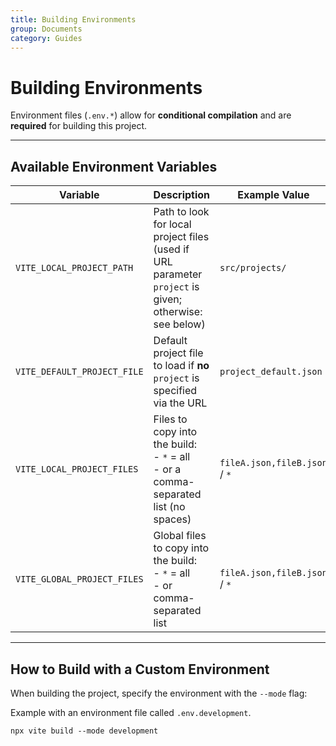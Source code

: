 ```yaml
---
title: Building Environments
group: Documents
category: Guides
---
```


# Building Environments

Environment files (`.env.*`) allow for **conditional compilation** and are **required** for building this project.

---

## Available Environment Variables

| Variable                    | Description                                                                                           | Example Value                 |
| --------------------------- | ----------------------------------------------------------------------------------------------------- | ----------------------------- |
| `VITE_LOCAL_PROJECT_PATH`   | Path to look for local project files (used if URL parameter `project` is given; otherwise: see below) | `src/projects/`               |
| `VITE_DEFAULT_PROJECT_FILE` | Default project file to load if **no** `project` is specified via the URL                             | `project_default.json`        |
| `VITE_LOCAL_PROJECT_FILES`  | Files to copy into the build:<br> - `*` = all <br> - or a comma-separated list (no spaces)            | `fileA.json,fileB.json` / `*` |
| `VITE_GLOBAL_PROJECT_FILES` | Global files to copy into the build:<br> - `*` = all <br> - or comma-separated list                   | `fileA.json,fileB.json` / `*` |

---

## How to Build with a Custom Environment

When building the project, specify the environment with the `--mode` flag:

Example with an environment file called `.env.development`.

```
npx vite build --mode development
```
